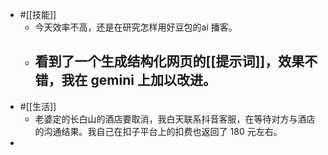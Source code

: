 - #[[技能]]
    - 今天效率不高，还是在研究怎样用好豆包的ai 播客。
    - 看到了一个生成结构化网页的[[提示词]]，效果不错，我在 gemini 上加以改进。
        - 
- #[[生活]]
    - 老婆定的长白山的酒店要取消，我白天联系抖音客服，在等待对方与酒店的沟通结果。我自己在扣子平台上的扣费也返回了 180 元左右。
- 
